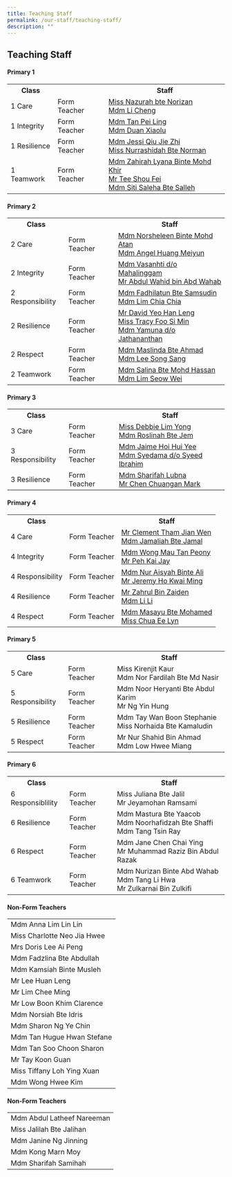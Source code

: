 ```yaml
---
title: Teaching Staff
permalink: /our-staff/teaching-staff/
description: ""
---
```

## **Teaching Staff**

####  Primary 1
<table style="width:100%">
  <tr>
    <th>Class</th>
    <th></th>
    <th>Staff</th>
  </tr>
  <tr>
    <td>1 Care</td>
    <td>Form Teacher</td>
    <td><a href="mailto:nazurah_norizan@moe.edu.sg">Miss Nazurah bte Norizan </a><br>
		<a href="mailto:li_cheng@moe.edu.sg">Mdm Li Cheng</a></td>
  </tr>
  <tr>
    <td>1 Integrity</td>
    <td>Form Teacher</td>
    <td><a href ="mailto:tan_pei_ling_a@moe.edu.sg">Mdm Tan Pei Ling</a> <br>
		<a href = "mailto:duan_xiaolu@moe.edu.sg">Mdm Duan Xiaolu</a></td>
  </tr>
	<tr>
    <td>1 Resilience</td>
    <td>Form Teacher</td>
    <td><a href ="mailto:qiu_jie_zhi@moe.edu.sg">Mdm Jessi Qiu Jie Zhi </a><br>
		<a href ="mailto:nurrashidah_norman@moe.edu.sg">Miss Nurrashidah Bte Norman</a></td>
  </tr>
	<tr>
    <td>1 Teamwork</td>
    <td>Form Teacher</td>
    <td><a href ="mailto:zahirah_lyana_mohd_khir@moe.edu.sg">Mdm Zahirah Lyana Binte Mohd Khir</a><br>
		<a href ="mailto:tee_shou_fei@moe.edu.sg">Mr Tee Shou Fei</a><br>
		<a href ="mailto:siti_saleha_salleh_a@moe.edu.sg">Mdm Siti Saleha Bte Salleh</a></td>
  </tr>
</table>

####  Primary 2
<table style="width:100%">
  <tr>
    <th>Class</th>
    <th></th>
    <th>Staff</th>
  </tr>
  <tr>
    <td>2 Care</td>
    <td>Form Teacher</td>
    <td><a href="mailto:norsheleen_mohamed_atan@moe.edu.sg">Mdm Norsheleen Binte Mohd Atan</a> <br>
		<a href ="mailto:angel_huang@moe.edu.sg">Mdm Angel Huang Meiyun</a></td>
  </tr>
  <tr>
    <td>2 Integrity</td>
    <td>Form Teacher</td>
    <td><a href ="mailto:vasanthi_mahalinggam@moe.edu.sg">Mdm Vasanhti d/o Mahalinggam</a> <br>
		<a href ="mailto:abdul_wahid_abdul_wahab@moe.edu.sg">Mr Abdul Wahid bin Abd Wahab</a></td>
  </tr>
	<tr>
    <td>2 Responsibility</td>
    <td>Form Teacher</td>
    <td><a href ="mailto:fadhilatun_samsudin@moe.edu.sg">Mdm Fadhilatun Bte Samsudin</a> <br>
		<a href ="mailto:lim_chia_chia@moe.edu.sg">Mdm Lim Chia Chia</a></td>
  </tr>
	<tr>
    <td>2 Resilience</td>
    <td>Form Teacher</td>
    <td><a href ="mailto:yeo_han_leng_david@moe.edu.sg">Mr David Yeo Han Leng </a><br>
		<a href ="mailto:foo_si_min@moe.edu.sg">Miss Tracy Foo Si Min </a><br>
		<a href ="mailto:yamuna_jathananthan@moe.edu.sg">Mdm Yamuna d/o Jathananthan</a></td>
  </tr>
	<tr>
    <td>2 Respect</td>
    <td>Form Teacher</td>
    <td><a href ="mailto:maslinda_ahmad@moe.edu.sg">Mdm Maslinda Bte Ahmad </a><br>
		<a href ="mailto:lee_song_sang@moe.edu.sg">Mdm Lee Song Sang</a></td>
  </tr>
	<tr>
    <td>2 Teamwork</td>
    <td>Form Teacher</td>
    <td><a href ="mailto:salina_a@moe.edu.sg">Mdm Salina Bte Mohd Hassan</a><br>
		<a href ="mailto:lim_seow_wei@moe.edu.sg">Mdm Lim Seow Wei</a></td>
  </tr>
</table>


####  Primary 3
<table style="width:100%">
  <tr>
    <th>Class</th>
    <th></th>
    <th>Staff</th>
  </tr>
  <tr>
    <td>3 Care </td>
    <td>Form Teacher</td>
    <td><a href ="mailto:lim_lee_yong@moe.edu.sg">Miss Debbie Lim Yong </a><br>
			<a href ="mailto:roslinah_jem@moe.edu.sg">Mdm Roslinah Bte Jem</a></td>
  </tr>
  <tr>
    <td>3 Responsibility</td>
    <td>Form Teacher</td>
    <td>	<a href ="mailto:hoi_hui_yee_jaime@moe.edu.sg">Mdm Jaime Hoi Hui Yee </a><br>
			<a href ="mailto:syedama_syeed_ibrahim@moe.edu.sg">Mdm Syedama d/o Syeed Ibrahim</a></td>
  </tr>
	<tr>
    <td>3 Resilience</td>
    <td>Form Teacher</td>
    <td>	<a href ="mailto:sharifah_lubna@moe.edu.sg">Mdm Sharifah Lubna </a><br>
			<a href ="mailto:chen_chuangan_mark@moe.edu.sg">Mr Chen Chuangan Mark </a><br>
		</td>
  </tr>
</table>

####  Primary 4
<table style="width:100%">
  <tr>
    <th>Class</th>
    <th></th>
    <th>Staff</th>
  </tr>
  <tr>
    <td>4 Care</td>
    <td>Form Teacher</td>
    <td><a href ="mailto:tham_jian_wen_clement@moe.edu.sg">Mr Clement Tham Jian Wen </a><br>
		<a href ="mailto:jamaliah_jamal@moe.edu.sg">Mdm Jamaliah Bte Jamal</a></td>
  </tr>
  <tr>
    <td>4 Integrity</td>
    <td>Form Teacher</td>
    <td><a href ="mailto:wong_mau_tan_peony@moe.edu.sg">Mdm Wong Mau Tan Peony </a><br>
		<a href ="mailto:peh_kai_jay@moe.edu.sg">Mr Peh Kai Jay</a></td>
  </tr>
	<tr>
    <td>4 Responsibility</td>
    <td>Form Teacher</td>
    <td><a href ="mailto:nur_aisyah_ali@moe.edu.sg">Mdm Nur Aisyah Binte Ali</a><br>
		<a href ="mailto:ho_kwai_ming@moe.edu.sg">Mr Jeremy Ho Kwai Ming</a><br>
			</td>
  </tr>
	<tr>
    <td>4 Resilience</td>
    <td>Form Teacher</td>
    <td><a href ="mailto:zahrul_zaiden@moe.edu.sg">Mr Zahrul Bin Zaiden </a><br>
		<a href ="mailto:li_li_b@moe.edu.sg">Mdm Li Li</a></td>
  </tr>
	<tr>
    <td>4 Respect </td>
    <td>Form Teacher</td>
    <td><a href ="mailto:masayu_mohamed@moe.edu.sg">Mdm Masayu Bte Mohamed</a><br>
		<a href ="mailto:chua_ee_lyn@moe.edu.sg">Miss Chua Ee Lyn</a>
			</td>
  </tr>
</table>

####  Primary 5
<table style="width:100%">
  <tr>
    <th>Class</th>
    <th></th>
    <th>Staff</th>
  </tr>
  <tr>
    <td>5 Care</td>
    <td>Form Teacher</td>
    <td>Miss Kirenjit Kaur <br>
		Mdm Nor Fardilah Bte Md Nasir</td>
  </tr>
  <tr>
    <td>5 Responsibility</td>
    <td>Form Teacher</td>
    <td>Mdm Noor Heryanti Bte Abdul Karim <br>
		Mr Ng Yin Hung</td>
  </tr>
	<tr>
    <td>5 Resilience</td>
    <td>Form Teacher</td>
    <td>Mdm Tay Wan Boon Stephanie<br>
		Miss Norhaida Bte Kamaludin <br></td>
  </tr>
	<tr>
    <td>5 Respect</td>
    <td>Form Teacher</td>
    <td>Mr Nur Shahid Bin Ahmad <br>
		Mdm Low Hwee Miang</td>
  </tr>
</table>

####  Primary 6
<table style="width:100%">
  <tr>
    <th>Class</th>
    <th></th>
    <th>Staff</th>
  </tr>
  <tr>
    <td>6 Responsiblility</td>
    <td>Form Teacher</td>
    <td>Miss Juliana Bte Jalil <br>
		Mr Jeyamohan Ramsami</td>
  </tr>
  <tr>
    <td>6 Resilience</td>
    <td>Form Teacher</td>
    <td>Mdm Mastura Bte Yaacob <br>
		Mdm Noorhafidzah Bte Shaffi <br>
		Mdm Tang Tsin Ray</td>
  </tr>
	<tr>
    <td>6 Respect</td>
    <td>Form Teacher</td>
    <td>Mdm Jane Chen Chai Ying<br>
		Mr Muhammad Raziz Bin Abdul Razak <br></td>
  </tr>
	<tr>
    <td>6 Teamwork</td>
    <td>Form Teacher</td>
    <td>Mdm Nurizan Binte Abd Wahab <br>
		Mdm Tang Li Hwa <br>
		Mr Zulkarnai Bin Zulkifi</td>
  </tr>
</table>

####  Non-Form Teachers
<table style="width:100%">
  <tr>
    <td>Mdm Anna Lim Lin Lin</td>
  </tr>
	<tr>
    <td>Miss Charlotte Neo Jia Hwee</td>
  </tr>
	<tr>
    <td>Mrs Doris Lee Ai Peng</td>
  </tr>
  <tr>
    <td>Mdm Fadzlina Bte Abdullah</td>
  </tr>
	<tr>
    <td>Mdm Kamsiah Binte Musleh</td>
  </tr>
	<tr>
    <td>Mr Lee Huan Leng</td>
  </tr>
	<tr>
    <td>Mr Lim Chee Ming</td>
  </tr>
	<tr>
    <td>Mr Low Boon Khim Clarence</td>
  </tr>
	<tr>
    <td>Mdm Norsiah Bte Idris</td>
  </tr>
	<tr>
    <td>Mdm Sharon Ng Ye Chin</td>
  </tr>
	<tr>
    <td>Mdm Tan Hugue Hwan Stefane</td>
  </tr>
	<tr>
    <td>Mdm Tan Soo Choon Sharon</td>
  </tr>
	<tr>
    <td>Mr Tay Koon Guan</td>
  </tr>
	<tr>
    <td>Miss Tiffany Loh Ying Xuan</td>
  </tr>
	<tr>
    <td>Mdm Wong Hwee Kim</td>
  </tr>
</table>

####  Non-Form Teachers
<table style="width:100%">
  <tr>
    <td>Mdm Abdul Latheef Nareeman</td>
  </tr>
	<tr>
    <td>Miss Jalilah Bte Jalihan</td>
  </tr>
	<tr>
    <td>Mdm Janine Ng Jinning</td>
  </tr>
  <tr>
    <td>Mdm Kong Marn Moy</td>
  </tr>
	<tr>
    <td>Mdm Sharifah Samihah</td>
  </tr>
</table>